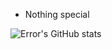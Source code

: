 - Nothing special

![Error's GitHub stats](https://github-readme-stats.vercel.app/api?username=Error404CZ&show_icons=true&theme=github_dark)
